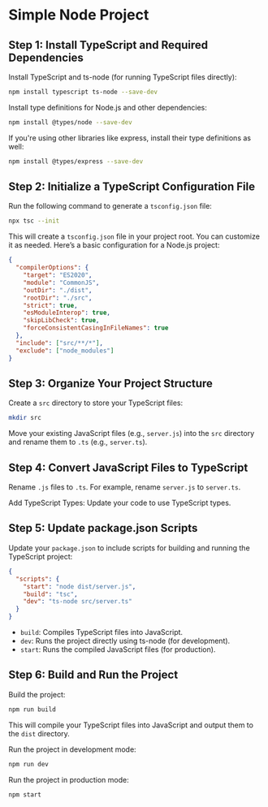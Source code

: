 # Simple Node Project

## Step 1: Install TypeScript and Required Dependencies

Install TypeScript and ts-node (for running TypeScript files directly):

```bash
npm install typescript ts-node --save-dev
```

Install type definitions for Node.js and other dependencies:

```bash
npm install @types/node --save-dev
```

If you're using other libraries like express, install their type definitions as well:

```bash
npm install @types/express --save-dev
```

## Step 2: Initialize a TypeScript Configuration File

Run the following command to generate a `tsconfig.json` file:

```bash
npx tsc --init
```

This will create a `tsconfig.json` file in your project root. You can customize it as needed. Here’s a basic configuration for a Node.js project:

```json
{
  "compilerOptions": {
    "target": "ES2020",
    "module": "CommonJS",
    "outDir": "./dist",
    "rootDir": "./src",
    "strict": true,
    "esModuleInterop": true,
    "skipLibCheck": true,
    "forceConsistentCasingInFileNames": true
  },
  "include": ["src/**/*"],
  "exclude": ["node_modules"]
}
```

## Step 3: Organize Your Project Structure

Create a `src` directory to store your TypeScript files:

```bash
mkdir src
```

Move your existing JavaScript files (e.g., `server.js`) into the `src` directory and rename them to `.ts` (e.g., `server.ts`).

## Step 4: Convert JavaScript Files to TypeScript

Rename `.js` files to `.ts`. For example, rename `server.js` to `server.ts`.

Add TypeScript Types: Update your code to use TypeScript types.

## Step 5: Update package.json Scripts

Update your `package.json` to include scripts for building and running the TypeScript project:

```json
{
  "scripts": {
    "start": "node dist/server.js",
    "build": "tsc",
    "dev": "ts-node src/server.ts"
  }
}
```

- `build`: Compiles TypeScript files into JavaScript.
- `dev`: Runs the project directly using ts-node (for development).
- `start`: Runs the compiled JavaScript files (for production).

## Step 6: Build and Run the Project

Build the project:

```bash
npm run build
```

This will compile your TypeScript files into JavaScript and output them to the `dist` directory.

Run the project in development mode:

```bash
npm run dev
```

Run the project in production mode:

```bash
npm start
```
